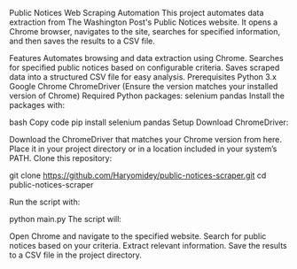 Public Notices Web Scraping Automation
This project automates data extraction from The Washington Post's Public Notices website. It opens a Chrome browser, navigates to the site, searches for specified information, and then saves the results to a CSV file.

Features
Automates browsing and data extraction using Chrome.
Searches for specified public notices based on configurable criteria.
Saves scraped data into a structured CSV file for easy analysis.
Prerequisites
Python 3.x
Google Chrome
ChromeDriver (Ensure the version matches your installed version of Chrome)
Required Python packages:
selenium
pandas
Install the packages with:

bash
Copy code
pip install selenium pandas
Setup
Download ChromeDriver:

Download the ChromeDriver that matches your Chrome version from here.
Place it in your project directory or in a location included in your system’s PATH.
Clone this repository:

git clone https://github.com/Haryomidey/public-notices-scraper.git
cd public-notices-scraper


Run the script with:

python main.py
The script will:

Open Chrome and navigate to the specified website.
Search for public notices based on your criteria.
Extract relevant information.
Save the results to a CSV file in the project directory.